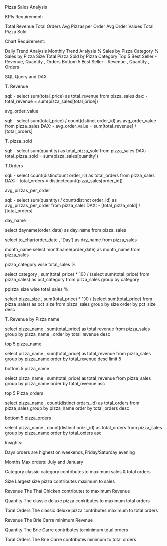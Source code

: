 Pizza Sales Analysis

KPIs Requirement:

Total Revenue
Total Orders
Avg Pizzas per Order
Avg Order Values
Total Pizza Sold

Chart Requirement:

Daily Trend Analysis
Monthly Trend Analysis
% Sales by Pizza Category
% Sales by Pizza Size
Total Pizza Sold by Pizza Category
Top 5 Best Seller - Revenue,  Quantity , Orders
Bottom 5 Best Seller - Revenue , Quantity , Orders


SQL Query  and DAX

T. Revenue 

sql: - select sum(total_price) as total_revenue from pizza_sales
dax: - total_revenue = sum(pizza_sales[total_price])


avg_order_value

sql: - select sum(total_price) / count(distinct order_id) as avg_order_value from pizza_sales
DAX: - avg_order_value = sum(total_revenue] / [total_orders]

T. pizza_sold

sql: - select sum(quantity) as total_pizza_sold from pizza_sales
DAX: - total_pizza_sold = sum(pizza_sales[quantity])

T.Orders

sql: - select count(distinctount order_id) as total_orders from pizza_sales
DAX: - total_orders = distinctcount(pizza_sales[order_id])

avg_pizzas_per_order

sql: - select sum(quantity) / count(distinct order_id) as avg_pizzas_per_order from pizza_sales
DAX: - [total_pizza_sold] / [total_orders]
 
day_name

select dayname(order_date) as day_name from pizza_sales

select to_char(order_date , 'Day') as day_name from pizza_sales

month_name
select monthname(order_date) as month_name from pizza_sales

pizza_category wise total_sales %

select category , sum(total_price)  * 100 / (select sum(total_price) from pizza_sales) as pct_category from pizza_sales group by category 

ppizza_size wise total_sales %

select pizza_size , sum(total_price) * 100 / (select sum(total_price) from pizza_sales) as pct_size from pizza_sales group by size order by pct_size desc

T. Revenue by Pizza name

select pizza_name ,  sum(total_price) as total revenue from pizza_sales
group by pizza_name ,
order by total_revenue desc

top 5 pizza_name 

select pizza_name , sum(total_price) as total_revenue from pizza_sales group by pizza_name order by total_revenue desc
limit 5

bottom 5 pizza_name

select pizza_name , sum(total_price) as total_revenue from pizza_sales group by pizza_name order by total_revenue asc

top 5 Pizza_orders

select pizza_name , count(distinct orders_id) as total_orders from pizza_sales group by pizza_name order by total_orders desc

bottom 5 pizza_orders

select pizza_name , count(distinct order_id) as total_orders from pizza_sales group by pizza_name order by total_orders asc


Insights:

Days
orders are highest on weekends, Friday/Saturday evening

Months
Max orders: July and January

Category
classic category contributes to maximum sales & total orders

Size
Largest size pizza contributes maximum to sales

Revenue
The Thai Chicken contributes to maximum Revenue

Quantity
The classic deluxe pizza contributes to maximum total orders

Toral Orders
The classic deluxe pizza contributes maximum to total orders

Revenue
The Brie Carre  minimum Revenue

Quantity
The Brie Carre contributes to minimum total orders

Toral Orders
The Brie Carre contributes minimum to total orders
